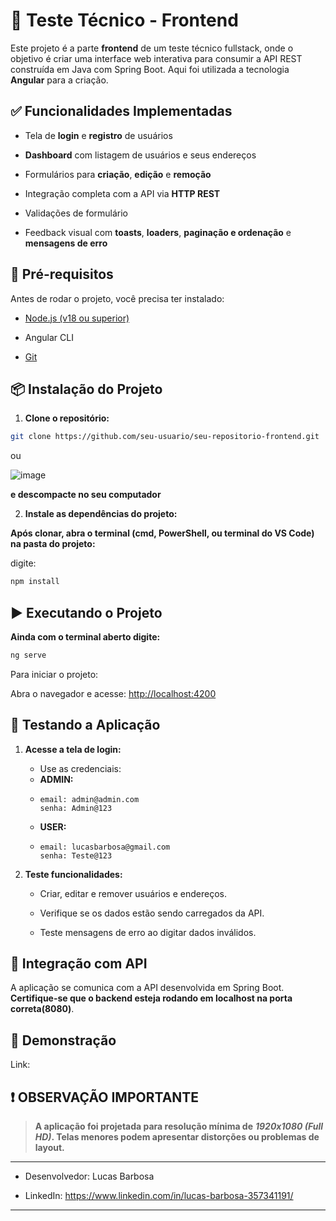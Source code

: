 🧪 Teste Técnico - Frontend
===============================

Este projeto é a parte **frontend** de um teste técnico fullstack, onde o objetivo é criar uma interface web interativa para consumir a API REST construída em Java com Spring Boot. Aqui foi utilizada a tecnologia **Angular** para a criação.

✅ Funcionalidades Implementadas
-------------------------------

*   Tela de **login** e **registro** de usuários
    
*   **Dashboard** com listagem de usuários e seus endereços
    
*   Formulários para **criação**, **edição** e **remoção**
    
*   Integração completa com a API via **HTTP REST**
    
*   Validações de formulário
    
*   Feedback visual com **toasts**, **loaders**, **paginação e ordenação** e **mensagens de erro**
    

🚀 Pré-requisitos
-----------------

Antes de rodar o projeto, você precisa ter instalado:

*   [Node.js (v18 ou superior)](https://nodejs.org)
    
*   Angular CLI
    
*   [Git](https://git-scm.com)
    

📦 Instalação do Projeto
------------------------

1.  **Clone o repositório:**
    

  ```bash
  git clone https://github.com/seu-usuario/seu-repositorio-frontend.git
  ```

  ou

  ![image](https://github.com/user-attachments/assets/4fc7254a-04c2-4f32-99df-26c31fb98cfa)
  
  **e descompacte no seu computador**


2. **Instale as dependências do projeto:**
   
  **Após clonar, abra o terminal (cmd, PowerShell, ou terminal do VS Code) na pasta do projeto:**
  
  digite:
  ```bash
  npm install
  ```

▶️ Executando o Projeto
-----------------------

**Ainda com o terminal aberto digite:**
```bash
ng serve
```
Para iniciar o projeto:

Abra o navegador e acesse: [http://localhost:4200](http://localhost:4200)

🧪 Testando a Aplicação
-----------------------

1.  **Acesse a tela de login:**
    
    *   Use as credenciais:
    *   **ADMIN:**
    *     email: admin@admin.com
          senha: Admin@123
    *   **USER:**
    *     email: lucasbarbosa@gmail.com
          senha: Teste@123
        
2.  **Teste funcionalidades:**
    
    *   Criar, editar e remover usuários e endereços.
        
    *   Verifique se os dados estão sendo carregados da API.
        
    *   Teste mensagens de erro ao digitar dados inválidos.
        

🧩 Integração com API
---------------------

A aplicação se comunica com a API desenvolvida em Spring Boot. **Certifique-se que o backend esteja rodando em localhost na porta correta(8080)**.

    

📸 Demonstração 
--------------------------

Link: 

❗ OBSERVAÇÃO IMPORTANTE
-----------------------

> **A aplicação foi projetada para resolução mínima de** _**1920x1080 (Full HD)**_**. Telas menores podem apresentar distorções ou problemas de layout.**

------------

*   Desenvolvedor: Lucas Barbosa
    
*   LinkedIn: https://www.linkedin.com/in/lucas-barbosa-357341191/

------------
